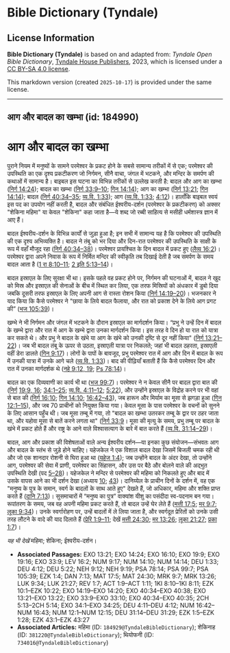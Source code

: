 # Bible Dictionary (Tyndale)

## License Information

**Bible Dictionary (Tyndale)** is based on and adapted from: _Tyndale Open Bible Dictionary_, [Tyndale House Publishers](https://tyndaleopenresources.com/), 2023, which is licensed under a [CC BY-SA 4.0 license](https://creativecommons.org/licenses/by-sa/4.0/legalcode.en).

This markdown version (created `2025-10-17`) is provided under the same license.



--------------------------------

## आग और बादल का खम्भा (id: 184990)

आग और बादल का खम्भा
===================

पुराने नियम में मनुष्यों के सामने परमेश्वर के प्रकट होने के सबसे सामान्य तरीकों में से एक; परमेश्वर की उपस्थिति का एक दृश्य प्रकटीकरण जो निर्गमन, सीनै वाचा, जंगल में भटकने, और मन्दिर के समर्पण की कथाओं में सामान्य है। बाइबल इस घटना का विभिन्न तरीकों से उल्लेख करती है: बादल और आग का खम्भा ([निर्ग 14:24](https://ref.ly/Exod14:24)); बादल का खम्भा ([निर्ग 33:9–10](https://ref.ly/Exod33:9-Exod33:10); [गिन 14:14](https://ref.ly/Num14:14)); आग का खम्भा ([निर्ग 13:21](https://ref.ly/Exod13:21); [गिन 14:14](https://ref.ly/Num14:14)); बादल ([निर्ग 40:34–35](https://ref.ly/Exod40:34-Exod40:35); [व्य.वि. 1:33](https://ref.ly/Deut1:33)); आग ([व्य.वि. 1:33](https://ref.ly/Deut1:33); [4:12](https://ref.ly/Deut4:12))। हालाँकि बाइबल स्वयं इस पद का उपयोग नहीं करती है, बादल और संबंधित ईश्वरीय\-दर्शन (परमेश्वर के प्रकटीकरण) को अक्सर "शेकिना महिमा" या केवल "शेकिना" कहा जाता है—ये शब्द जो रब्बी साहित्य से मसीही धर्मशास्त्र ज्ञान में आए हैं।

बादल ईश्वरीय\-दर्शन के विभिन्न कार्यों से जुड़ा हुआ है; इन सभी में सामान्य यह है कि परमेश्वर की उपस्थिति की एक दृश्य अभिव्यक्ति है। बादल ने तंबू को भर दिया और दिन\-रात परमेश्वर की उपस्थिति के साक्षी के रूप में वहाँ मौजूद रहा ([निर्ग 40:34–38](https://ref.ly/Exod40:34-Exod40:38))। परमेश्वर प्रायश्चित के दिन बादल में प्रकट हुए ([लैव्य 16:2](https://ref.ly/Lev16:2))। परमेश्वर द्वारा अपने निवास के रूप में निर्मित मन्दिर की स्वीकृति तब दिखाई देती है जब समर्पण के समय बादल आता है ([1 रा 8:10–11](https://ref.ly/1Kgs8:10-1Kgs8:11); [2 इति 5:13–14](https://ref.ly/2Chr5:13-2Chr5:14))।

बादल इस्राएल के लिए सुरक्षा भी था। इसके पहले वह प्रकट होने पर, निर्गमन की घटनाओं में, बादल ने खुद को मिस्र और इस्राएल की सेनाओं के बीच में स्थित कर लिया, एक तरफ मिस्रियों को अंधकार में डुबो दिया जबकि दूसरी तरफ इस्राएल के लिए अपनी आग से रास्ता रोशन किया ([निर्ग 14:19–20](https://ref.ly/Exod14:19-Exod14:20))। भजनकार ने याद किया कि कैसे परमेश्वर ने "छाया के लिये बादल फैलाया, और रात को प्रकाश देने के लिये आग प्रगट की” ([भज 105:39](https://ref.ly/Ps105:39))।

खम्भे ने भी निर्गमन और जंगल में भटकने के दौरान इस्राएल का मार्गदर्शन किया। “प्रभु ने उन्हें दिन में बादल के खम्भे द्वारा और रात में आग के खम्भे द्वारा उनका मार्गदर्शन किया। इस तरह वे दिन हो या रात को यात्रा कर सकते थे। और प्रभु ने बादल के खंभे या आग के खंभे को उनकी दृष्टि से दूर नहीं किया" ([निर्ग 13:21–22](https://ref.ly/Exod13:21-Exod13:22))। जब भी बादल तंबू के ऊपर से उठता, इस्राएली यात्रा पर निकलते; जहां भी बादल ठहरता, इस्राएली वहीं डेरा डालते ([गिन 9:17](https://ref.ly/Num9:17))। लोगों के पापों के बावजूद, प्रभु परमेश्वर रात में आग और दिन में बादल के रूप में उनकी यात्रा में उनके आगे चले ([व्य.वि. 1:33](https://ref.ly/Deut1:33))। बाद की पीढ़ियाँ बताती हैं कि कैसे परमेश्वर दिन और रात में उनका मार्गदर्शक थे ([नहे 9:12, 19](https://ref.ly/Neh9:12,Neh9:19); [Ps 78:14](https://ref.ly/Ps78:14))।

बादल का एक दिव्यवाणी का कार्य भी था ([भज 99:7](https://ref.ly/Ps99:7))। परमेश्वर ने न केवल सीनै पर बादल द्वारा बात की ([निर्ग](https://ref.ly/Exod19:9) [19:9, 16](https://ref.ly/Exod19:9,Exod19:16); [34:1–25](https://ref.ly/Exod34:1-Exod34:25); [व्य.वि. 4:11–12](https://ref.ly/Deut4:11-Deut4:12); [5:22](https://ref.ly/Deut5:22)), और उन्होंने इस्राएल के विद्रोह करने पर भी वहां से बात की ([निर्ग 16:10](https://ref.ly/Exod16:10); [गिन 14:10](https://ref.ly/Num14:10); [16:42–43](https://ref.ly/Num16:42-Num16:43)), जब हारून और मिर्याम का मूसा से झगड़ा हुआ ([गिन 12:1–15](https://ref.ly/Num12:1-Num12:15)), और जब 70 प्राचीनों को नियुक्त किया गया। केवल मूसा के पास परमेश्वर के वचनों को सुनने के लिए आसान पहुँच थी। जब मूसा तम्बू में गया, तो "बादल का खम्भा उतरकर तम्बू के द्वार पर ठहर जाता था, और यहोवा मूसा से बातें करने लगता था" ([निर्ग 33:9](https://ref.ly/Exod33:9)। मूसा की मृत्यु के समय, प्रभु तम्बू पर बादल के खंभे में प्रकट होते हैं और राष्ट्र के आने वाले विश्वासत्याग के बारे में बात करते हैं ([व्य.वि. 31:14–29](https://ref.ly/Deut31:14-Deut31:29))।

बादल, आग और प्रकाश की विशेषताओं वाले अन्य ईश्वरीय दर्शन—या इनका कुछ संयोजन—संभवतः आग और बादल के स्तंभ से जुड़े होने चाहिए। यहेजकेल ने एक विशाल बादल देखा जिसमें बिजली चमक रही थी और जो एक शानदार रोशनी से घिरा हुआ था ([यहेज 1:4](https://ref.ly/Ezek1:4)); जब उन्होंने बादल के अंदर देखा, तो उन्होंने आग, परमेश्वर की सेवा में प्राणी, परमेश्वर का सिंहासन, और उस पर बैठे और बोलने वाले की अद्भुत उपस्थिति देखी (पद [5–28](https://ref.ly/Ezek1:5-Ezek1:28))। यहेजकेल ने मन्दिर से परमेश्वर की महिमा को निकलते हुए और बाद में उसके वापस आने का भी दर्शन देखा (अध्याय [10](https://ref.ly/Ezek10:1-Ezek10:22); [43](https://ref.ly/Ezek43:1-Ezek43:27))। दानिय्येल के प्राचीन दिनों के दर्शन में, वह एक "मनुष्य के पुत्र के समान, स्वर्ग के बादलों के साथ आते हुए" देखते हैं, जो अधिकार, महिमा और शक्ति प्राप्त करते हैं ([दानि 7:13](https://ref.ly/Dan7:13))। सुसमाचारों में “मनुष्य का पुत्र” वाक्यांश यीशु का पसंदीदा स्व\-पदनाम बन गया। रूपांतरण के समय, जब वह अपनी महिमा प्रकट करते हैं, तो बादल उन्हें घेर लेते हैं ([मत्ती 17:5](https://ref.ly/Matt17:5); [मर 9:7](https://ref.ly/Mark9:7); [लूका 9:34](https://ref.ly/Luke9:34))। उनके स्वर्गारोहण पर, उन्हें बादलों में ले लिया जाता है, और स्वर्गदूत प्रेरितों को उनके उसी तरह लौटने के वादे की याद दिलाते हैं ([प्रेरि 1:9–11](https://ref.ly/Acts1:9-Acts1:11); देखें [मत्ती 24:30](https://ref.ly/Matt24:30); [मर 13:26](https://ref.ly/Mark13:26); [लूका 21:27](https://ref.ly/Luke21:27); [प्रका 1:7](https://ref.ly/Rev1:7))।

*यह भी देखें* महिमा; शेकिना; ईश्वरीय\-दर्शन।

* **Associated Passages:** EXO 13:21; EXO 14:24; EXO 16:10; EXO 19:9; EXO 19:16; EXO 33:9; LEV 16:2; NUM 9:17; NUM 14:10; NUM 14:14; DEU 1:33; DEU 4:12; DEU 5:22; NEH 9:12; NEH 9:19; PSA 78:14; PSA 99:7; PSA 105:39; EZK 1:4; DAN 7:13; MAT 17:5; MAT 24:30; MRK 9:7; MRK 13:26; LUK 9:34; LUK 21:27; REV 1:7; ACT 1:9–ACT 1:11; 1KI 8:10–1KI 8:11; EZK 10:1–EZK 10:22; EXO 14:19–EXO 14:20; EXO 40:34–EXO 40:38; EXO 13:21–EXO 13:22; EXO 33:9–EXO 33:10; EXO 40:34–EXO 40:35; 2CH 5:13–2CH 5:14; EXO 34:1–EXO 34:25; DEU 4:11–DEU 4:12; NUM 16:42–NUM 16:43; NUM 12:1–NUM 12:15; DEU 31:14–DEU 31:29; EZK 1:5–EZK 1:28; EZK 43:1–EZK 43:27
* **Associated Articles:** महिमा (ID: `184929@TyndaleBibleDictionary`); शेकिनाह (ID: `381220@TyndaleBibleDictionary`); थियोफनी (ID: `734016@TyndaleBibleDictionary`)

